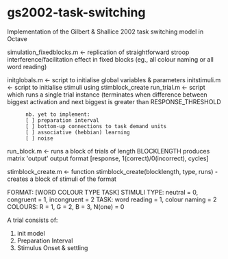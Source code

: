 gs2002-task-switching
=====================
Implementation of the Gilbert & Shallice 2002 task switching model in Octave

simulation_fixedblocks.m      <- replication of straightforward stroop 
			      interference/facilitation effect in fixed blocks
			      (eg., all colour naming or all word reading) 



initglobals.m 	  <- script to initialise global variables & parameters 
initstimuli.m 	  <- script to initialise stimuli using stimblock_create
run_trial.m 	  <- script which runs a single trial instance (terminates
		  when difference between biggest activation and next biggest
		  is greater than RESPONSE_THRESHOLD

		  nb. yet to implement:
		  [ ] preparation interval
		  [ ] bottom-up connections to task demand units
		  [ ] associative (hebbian) learning
		  [ ] noise


run_block.m	  <- runs a block of trials of length BLOCKLENGTH
		  produces matrix 'output'
		  output format [response, 1(correct)/0(incorrect), cycles]


stimblock_create.m  <- function stimblock_create(blocklength, type, runs) 
		    - creates a block of stimuli of the format 

FORMAT: [WORD COLOUR TYPE TASK]
STIMULI TYPE: neutral = 0, congruent = 1, incongruent = 2
TASK: word reading = 1, colour naming = 2
COLOURS: R = 1, G = 2, B = 3, N(one) = 0


A trial consists of:
1) init model
2) Preparation Interval
3) Stimulus Onset & settling

